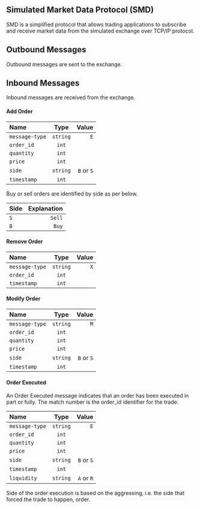 ## Simulated Market Data Protocol (SMD)
SMD is a simplified protocol that allows trading applications to subscribe and receive market data from the simulated exchange over TCP/IP protocol. 
## Outbound Messages
Outbound messages are sent to the exchange.

## Inbound Messages
Inbound messages are received from the exchange.

#### Add Order

| Name            | Type         | Value          |
| :-------------  | :----------: | -----------:   |
|  `message-type` | `string`     | `E`            | 
|  `order_id`     | `int`        |                |
|  `quantity`     | `int`        |                |
|  `price`        | `int`        |                |
|  `side`         | `string`     | `B`  or `S`    |
|  `timestamp`    | `int`        |                |

Buy or sell orders are identified by side as per below.

| Side            | Explanation  | 
| :-------------  | ----------:  | 
|  `S`            | `Sell`       |
|  `B`            | `Buy`        | 

#### Remove Order
| Name            | Type         | Value          |
| :-------------  | :----------: | -----------:   |
|  `message-type` | `string`     | `X`            |
|  `order_id`     | `int`        |                |
|  `timestamp`    | `int`        |                |

#### Modify Order
| Name            | Type         | Value          |
| :-------------  | :----------: | -----------:   |
|  `message-type` | `string`     | `M`            |
|  `order_id`     | `int`        |                |
|  `quantity`     | `int`        |                |
|  `price`        | `int`        |                |
|  `side`         | `string`     | `B`  or `S`    |
|  `timestamp`    | `int`        |                |

#### Order Executed
An Order Executed message indicates that an order has been executed in part or fully. The match number is the order_id identifier for the trade.

| Name            | Type         | Value          |
| :-------------  | :----------: | -----------:   |
|  `message-type` | `string`     | `E`            |
|  `order_id`     | `int`        |                |
|  `quantity`     | `int`        |                |
|  `price`        | `int`        |                |
|  `side`         | `string`     | `B`  or `S`    |
|  `timestamp`    | `int`        |                |
|  `liquidity`    | `string`     | `A`  or `R`    |

Side of the order execution is based on the aggressing, i.e. the side that forced the trade to happen, order.